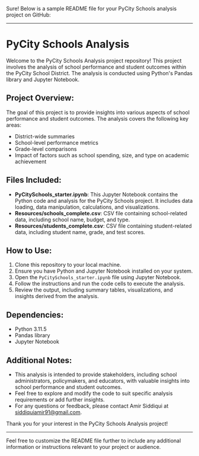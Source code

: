 Sure! Below is a sample README file for your PyCity Schools analysis project on GitHub:

---

# PyCity Schools Analysis

Welcome to the PyCity Schools Analysis project repository! This project involves the analysis of school performance and student outcomes within the PyCity School District. The analysis is conducted using Python's Pandas library and Jupyter Notebook.

## Project Overview:

The goal of this project is to provide insights into various aspects of school performance and student outcomes. The analysis covers the following key areas:

- District-wide summaries
- School-level performance metrics
- Grade-level comparisons
- Impact of factors such as school spending, size, and type on academic achievement

## Files Included:

- **PyCitySchools_starter.ipynb**: This Jupyter Notebook contains the Python code and analysis for the PyCity Schools project. It includes data loading, data manipulation, calculations, and visualizations.
- **Resources/schools_complete.csv**: CSV file containing school-related data, including school name, budget, and type.
- **Resources/students_complete.csv**: CSV file containing student-related data, including student name, grade, and test scores.

## How to Use:

1. Clone this repository to your local machine.
2. Ensure you have Python and Jupyter Notebook installed on your system.
3. Open the `PyCitySchools_starter.ipynb` file using Jupyter Notebook.
4. Follow the instructions and run the code cells to execute the analysis.
5. Review the output, including summary tables, visualizations, and insights derived from the analysis.

## Dependencies:

- Python 3.11.5
- Pandas library
- Jupyter Notebook

## Additional Notes:

- This analysis is intended to provide stakeholders, including school administrators, policymakers, and educators, with valuable insights into school performance and student outcomes.
- Feel free to explore and modify the code to suit specific analysis requirements or add further insights.
- For any questions or feedback, please contact Amir Siddiqui  at siddiquiamir91@gmail.com.

Thank you for your interest in the PyCity Schools Analysis project!

---

Feel free to customize the README file further to include any additional information or instructions relevant to your project or audience.
